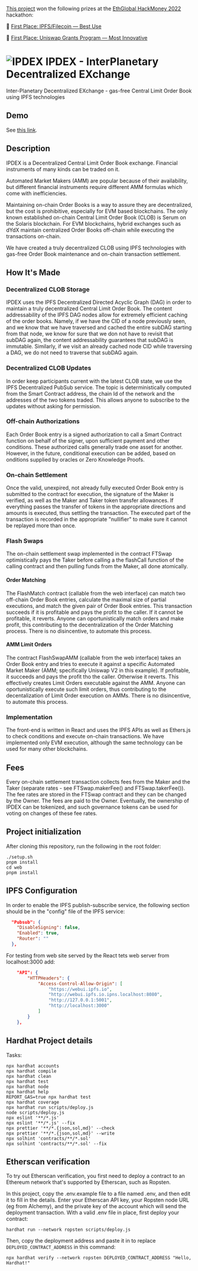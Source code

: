 [This project](https://showcase.ethglobal.com/hackmoney2022/ipdex-interplanetary-decentralized-exchange-498o0) won the following prizes at the [EthGlobal HackMoney 2022](https://showcase.ethglobal.com/hackmoney2022) hackathon:

🥇 [First Place: IPFS/Filecoin — Best Use](https://showcase.ethglobal.com/hackmoney2022/ipdex-interplanetary-decentralized-exchange-498o0)

🥇 [First Place: Uniswap Grants Program — Most Innovative](https://showcase.ethglobal.com/hackmoney2022/ipdex-interplanetary-decentralized-exchange-498o0)
# ![IPDEX](doc/IPDEXLogoSmall.png) IPDEX - InterPlanetary Decentralized EXchange
Inter-Planetary Decentralized EXchange - gas-free Central Limit Order Book using IPFS technologies

## Demo

See [this link](/demo/README.md).

## Description
IPDEX is a Decentralized Central Limit Order Book exchange. Financial instruments of many kinds can be traded on it.

Automated Market Makers (AMM) are popular because of their availability, but different financial instruments require different AMM formulas which come with inefficiencies.

Maintaining on-chain Order Books is a way to assure they are decentralized, but the cost is prohibitive, especially for EVM based blockchains. The only known established on-chain Central Limit Order Book (CLOB) is Serum on the Solaris blockchain. For EVM blockchains, hybrid exchanges such as dYdX maintain centralized Order Books off-chain while executing the transactions on-chain.

We have created a truly decentralized CLOB using IPFS technologies with gas-free Order Book maintenance and on-chain transaction settlement.

## How It's Made

### Decentralized CLOB Storage
IPDEX uses the IPFS Decentralized Directed Acyclic Graph (DAG) in order to maintain a truly decentralized Central Limit Order Book. The content addressability of the IPFS DAG nodes allow for extremely efficient caching of the order books. Namely, if we have the CID of a node previously seen, and we know that we have traversed and cached the entire subDAG starting from that node, we know for sure that we don not have to revisit that subDAG again, the content addressability guarantees that subDAG is immutable. Similarly, if we visit an already cached node CID while traversing a DAG, we do not need to traverse that subDAG again. 

### Decentralized CLOB Updates
In order keep participants current with the latest CLOB state, we use the IPFS Decentralized PubSub service. The topic is deterministically computed from the Smart Contract address, the chain Id of the network and the addresses of the two tokens traded. This allows anyone to subscribe to the updates without asking for permission.

### Off-chain Authorizations
Each Order Book entry is a signed authorization to call a Smart Contract function on behalf of the signer, upon sufficient payment and other conditions.
These authorized calls generally trade one asset for another. However, in the future, conditional execution can be added, based on onditions supplied by oracles or Zero Knowledge Proofs.

### On-chain Settlement
Once the valid, unexpired, not already fully executed Order Book entry is submitted to the contract for execution, the signature of the Maker is verified, as well as the Maker and Taker token transfer allowances. If everything passes the transfer of tokens in the appropriate directions and amounts is executed, thus settling the transaction. The executed part of the transaction is recorded in the appropriate "nullifier" to make sure it cannot be replayed more than once.

### Flash Swaps
The on-chain settlement swap implemented in the contract FTSwap optimistically pays the Taker before calling a the flashCall function of the calling contract and then pulling funds from the Maker, all done atomically. 
#### Order Matching
The FlashMatch contract (callable from the web interface) can match two off-chain Order Book entries, calculate the maximal size of partial executions, and match the given pair of Order Book entries. This transaction succeeds if it is profitable and pays the profit to the caller. If it cannot be profitable, it reverts. Anyone can oportunistically match orders and make profit, this contributing to the decentralization of the Order Matching process. There is no disincentive, to automate this process.

#### AMM Limit Orders
The contract FlashSwapAMM (callable from the web interface) takes an Order Book entry and tries to execute it against a specific Automated Market Maker (AMM; specifically Uniswap V2 in this example). If profitable, it succeeds and pays the profit tho the caller. Otherwise it reverts. This effectively creates Limit Orders executable against the AMM. Anyone can oportunistically execute such limit orders, thus contributing to the decentalization of Limit Order execution on AMMs. There is no disincentive, to automate this process.

### Implementation
The front-end is written in React and uses the IPFS APIs as well as Ethers.js to check conditions and execute on-chain transactions.
We have implemented only EVM execution, although the same technology can be used for many other blockchains.

## Fees
Every on-chain settlement transaction collects fees from the Maker and the Taker (separate rates - see FTSwap.makerFee() and FTSwap.takerFee()). The fee rates are stored in the FTSwap contract and they can be changed by the Owner. The fees are paid to the Owner. Eventually, the ownership of IPDEX can be tokenized, and such governance tokens can be used for voting on changes of these fee rates.
## Project initialization

After cloning this repository, run the following in the root folder:
```shell
./setup.sh
pnpm install
cd web
pnpm install
```
## IPFS Configuration

In order to enable the IPFS publish-subscribe service, the following section should be in the "config" file of the IPFS service:

```json
  "Pubsub": {
    "DisableSigning": false,
    "Enabled": true,
    "Router": ""
  },
```

For testing from web site served by the React tets web server from localhost:3000 add:
```json
	"API": {
		"HTTPHeaders": {
			"Access-Control-Allow-Origin": [
				"https://webui.ipfs.io",
				"http://webui.ipfs.io.ipns.localhost:8080",
				"http://127.0.0.1:5001",
				"http://localhost:3000"
			]
		}
	},
```
## Hardhat Project details

Tasks:

```shell
npx hardhat accounts
npx hardhat compile
npx hardhat clean
npx hardhat test
npx hardhat node
npx hardhat help
REPORT_GAS=true npx hardhat test
npx hardhat coverage
npx hardhat run scripts/deploy.js
node scripts/deploy.js
npx eslint '**/*.js'
npx eslint '**/*.js' --fix
npx prettier '**/*.{json,sol,md}' --check
npx prettier '**/*.{json,sol,md}' --write
npx solhint 'contracts/**/*.sol'
npx solhint 'contracts/**/*.sol' --fix
```

## Etherscan verification

To try out Etherscan verification, you first need to deploy a contract to an Ethereum network that's supported by Etherscan, such as Ropsten.

In this project, copy the .env.example file to a file named .env, and then edit it to fill in the details. Enter your Etherscan API key, your Ropsten node URL (eg from Alchemy), and the private key of the account which will send the deployment transaction. With a valid .env file in place, first deploy your contract:

```shell
hardhat run --network ropsten scripts/deploy.js
```

Then, copy the deployment address and paste it in to replace `DEPLOYED_CONTRACT_ADDRESS` in this command:

```shell
npx hardhat verify --network ropsten DEPLOYED_CONTRACT_ADDRESS "Hello, Hardhat!"
```
